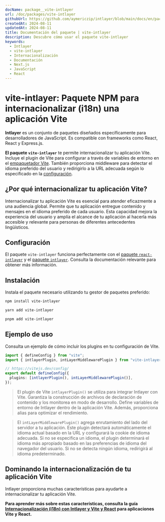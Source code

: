 ```yaml
---
docName: package__vite-intlayer
url: /doc/packages/vite-intlayer
githubUrl: https://github.com/aymericzip/intlayer/blob/main/docs/en/packages/vite-intlayer/index.md
createdAt: 2024-08-11
updatedAt: 2024-08-11
title: Documentación del paquete | vite-intlayer
description: Descubre cómo usar el paquete vite-intlayer
keywords:
  - Intlayer
  - vite-intlayer
  - Internacionalización
  - Documentación
  - Next.js
  - JavaScript
  - React
---
```


# vite-intlayer: Paquete NPM para internacionalizar (i18n) una aplicación Vite

**Intlayer** es un conjunto de paquetes diseñados específicamente para desarrolladores de JavaScript. Es compatible con frameworks como React, React y Express.js.

**El paquete `vite-intlayer`** te permite internacionalizar tu aplicación Vite. Incluye el plugin de Vite para configurar a través de variables de entorno en el [empaquetador Vite](https://vitejs.dev/guide/why.html#why-bundle-for-production). También proporciona middleware para detectar el idioma preferido del usuario y redirigirlo a la URL adecuada según lo especificado en la [configuración](https://github.com/aymericzip/intlayer/blob/main/docs/es/configuration.md).

## ¿Por qué internacionalizar tu aplicación Vite?

Internacionalizar tu aplicación Vite es esencial para atender eficazmente a una audiencia global. Permite que tu aplicación entregue contenido y mensajes en el idioma preferido de cada usuario. Esta capacidad mejora la experiencia del usuario y amplía el alcance de tu aplicación al hacerla más accesible y relevante para personas de diferentes antecedentes lingüísticos.

## Configuración

El paquete `vite-intlayer` funciona perfectamente con el [paquete `react-intlayer`](https://github.com/aymericzip/intlayer/blob/main/docs/es/packages/react-intlayer/index.md) y el [paquete `intlayer`](https://github.com/aymericzip/intlayer/blob/main/docs/es/packages/intlayer/index.md). Consulta la documentación relevante para obtener más información.

## Instalación

Instala el paquete necesario utilizando tu gestor de paquetes preferido:

```bash packageManager="npm"
npm install vite-intlayer
```

```bash packageManager="yarn"
yarn add vite-intlayer
```

```bash packageManager="pnpm"
pnpm add vite-intlayer
```

## Ejemplo de uso

Consulta un ejemplo de cómo incluir los plugins en tu configuración de Vite.

```typescript fileName="vite.config.ts"
import { defineConfig } from "vite";
import { intlayerPlugin, intLayerMiddlewarePlugin } from "vite-intlayer";

// https://vitejs.dev/config/
export default defineConfig({
  plugins: [intlayerPlugin(), intLayerMiddlewarePlugin()],
});
```

> El plugin de Vite `intlayerPlugin()` se utiliza para integrar Intlayer con Vite. Garantiza la construcción de archivos de declaración de contenido y los monitorea en modo de desarrollo. Define variables de entorno de Intlayer dentro de la aplicación Vite. Además, proporciona alias para optimizar el rendimiento.

> El `intLayerMiddlewarePlugin()` agrega enrutamiento del lado del servidor a tu aplicación. Este plugin detectará automáticamente el idioma actual basado en la URL y configurará la cookie de idioma adecuada. Si no se especifica un idioma, el plugin determinará el idioma más apropiado basado en las preferencias de idioma del navegador del usuario. Si no se detecta ningún idioma, redirigirá al idioma predeterminado.

## Dominando la internacionalización de tu aplicación Vite

Intlayer proporciona muchas características para ayudarte a internacionalizar tu aplicación Vite.

**Para aprender más sobre estas características, consulta la guía [Internacionalización (i18n) con Intlayer y Vite y React](https://github.com/aymericzip/intlayer/blob/main/docs/es/intlayer_with_vite+react.md) para aplicaciones Vite y React.**
